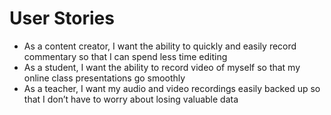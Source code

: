 # User Stories
* As a content creator, I want the ability to quickly and easily record commentary so that I can spend less time editing
* As a student, I want the ability to record video of myself so that my online class presentations go smoothly
* As a teacher, I want my audio and video recordings easily backed up so that I don’t have to worry about losing valuable data